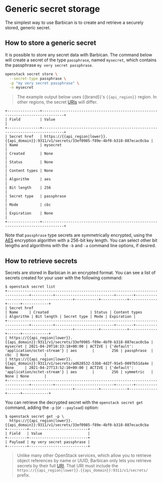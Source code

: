 # Generic secret storage

The simplest way to use Barbican is to create and retrieve a securely stored, generic secret.

## How to store a generic secret

It is possible to store any secret data with Barbican.
The command below will create a secret of the type `passphrase`, named `mysecret`, which contains the passphrase `my very secret passphrase`.

```bash
openstack secret store \
  --secret-type passphrase \
  -p "my very secret passphrase" \
  -n mysecret
```

> The example output below uses {{brand}}'s `{{api_region}}` region.
> In other regions, the secret [URIs](https://en.wikipedia.org/wiki/Uniform_Resource_Identifier) will differ.


```console
+---------------+--------------------------------------------------------------------------------+
| Field         | Value                                                                          |
+---------------+--------------------------------------------------------------------------------+
| Secret href   | https://{{api_region|lower}}.{{api_domain}}:9311/v1/secrets/33ef0985-f89e-4bf0-b318-887ecac0cba |
| Name          | mysecret                                                                       |
| Created       | None                                                                           |
| Status        | None                                                                           |
| Content types | None                                                                           |
| Algorithm     | aes                                                                            |
| Bit length    | 256                                                                            |
| Secret type   | passphrase                                                                     |
| Mode          | cbc                                                                            |
| Expiration    | None                                                                           |
+---------------+--------------------------------------------------------------------------------+
```

Note that `passphrase` type secrets are symmetrically encrypted, using the [AES](https://en.wikipedia.org/wiki/Advanced_Encryption_Standard) encryption algorithm with a 256-bit key length.
You can select other bit lengths and algorithms with the `-b` and `-a` command line options, if desired.

## How to retrieve secrets

Secrets are stored in Barbican in an encrypted format.
You can see a list of secrets created for your user with the following command:

```console
$ openstack secret list
+--------------------------------------------------------------------------------+----------+---------------------------+--------+-----------------------------------------+-----------+------------+-------------+------+------------+
| Secret href                                                                    | Name     | Created                   | Status | Content types                           | Algorithm | Bit length | Secret type | Mode | Expiration |
+--------------------------------------------------------------------------------+----------+---------------------------+--------+-----------------------------------------+-----------+------------+-------------+------+------------+
| https://{{api_region|lower}}.{{api_domain}}:9311/v1/secrets/33ef0985-f89e-4bf0-b318-887ecac0cba | mysecret | 2021-04-29T10:33:18+00:00 | ACTIVE | {'default': 'application/octet-stream'} | aes       |        256 | passphrase  | cbc  | None       |
| https://{{api_region|lower}}.{{api_domain}}:9311/v1/secrets/ad628532-53b8-4d2f-91e5-0097b51da4e | None     | 2021-04-27T13:52:10+00:00 | ACTIVE | {'default': 'application/octet-stream'} | aes       |        256 | symmetric   | None | None       |
+--------------------------------------------------------------------------------+----------+---------------------------+--------+-----------------------------------------+-----------+------------+-------------+------+------------+
```

You can retrieve the decrypted secret with the `openstack secret get` command, adding the `-p` (or `--payload`) option:

```console
$ openstack secret get -p \
  https://{{api_region|lower}}.{{api_domain}}:9311/v1/secrets/33ef0985-f89e-4bf0-b318-887ecac0cba
+---------+---------------------------+
| Field   | Value                     |
+---------+---------------------------+
| Payload | my very secret passphrase |
+---------+---------------------------+
```

> Unlike many other OpenStack services, which allow you to retrieve object references by name or UUID, Barbican only lets you retrieve secrets by their full [URI](https://en.wikipedia.org/wiki/Uniform_Resource_Identifier).
> That URI must include the `https://{{api_region|lower}}.{{api_domain}}:9311/v1/secrets/` prefix.
